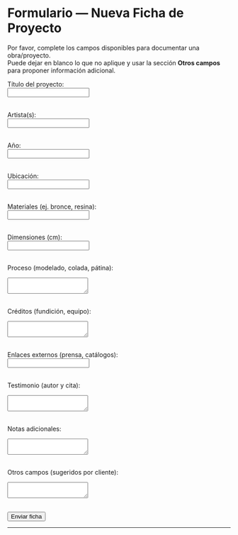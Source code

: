 # Formulario — Nueva Ficha de Proyecto

Por favor, complete los campos disponibles para documentar una obra/proyecto.  
Puede dejar en blanco lo que no aplique y usar la sección **Otros campos** para proponer información adicional.

<form method="POST" action="/api/decisiones" aria-label="Formulario de ficha de proyecto">
  <label for="title">Título del proyecto:</label><br>
  <input type="text" id="title" name="title" required><br><br>

  <label for="artist">Artista(s):</label><br>
  <input type="text" id="artist" name="artist"><br><br>

  <label for="year">Año:</label><br>
  <input type="text" id="year" name="year"><br><br>

  <label for="location">Ubicación:</label><br>
  <input type="text" id="location" name="location"><br><br>

  <label for="materials">Materiales (ej. bronce, resina):</label><br>
  <input type="text" id="materials" name="materials"><br><br>

  <label for="dimensions">Dimensiones (cm):</label><br>
  <input type="text" id="dimensions" name="dimensions"><br><br>

  <label for="process">Proceso (modelado, colada, pátina):</label><br>
  <textarea id="process" name="process"></textarea><br><br>

  <label for="credits">Créditos (fundición, equipo):</label><br>
  <textarea id="credits" name="credits"></textarea><br><br>

  <label for="links">Enlaces externos (prensa, catálogos):</label><br>
  <input type="url" id="links" name="links"><br><br>

  <label for="testimony">Testimonio (autor y cita):</label><br>
  <textarea id="testimony" name="testimony"></textarea><br><br>

  <label for="notes">Notas adicionales:</label><br>
  <textarea id="notes" name="notes"></textarea><br><br>

  <label for="otros">Otros campos (sugeridos por cliente):</label><br>
  <textarea id="otros" name="otros"></textarea><br><br>

  <button type="submit">Enviar ficha</button>
</form>

---
